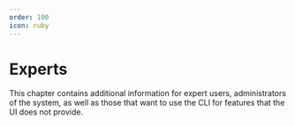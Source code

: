 ```yaml
---
order: 100
icon: ruby
---
```


# Experts

This chapter contains additional information for expert users, administrators of the system, as well as those that want to use the CLI for features that the UI does not provide.
